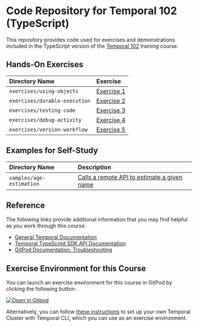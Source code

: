 # Code Repository for Temporal 102 (TypeScript)
This repository provides code used for exercises and demonstrations included in
the TypeScript version of the [Temporal
102](https://learn.temporal.io/courses/temporal_102) training course.

## Hands-On Exercises

Directory Name                     | Exercise
:--------------------------------- | :-------------------------------------------------------
`exercises/using-objects`          | [Exercise 1](exercises/using-objects/README.md)
`exercises/durable-execution`      | [Exercise 2](exercises/durable-execution/README.md)
`exercises/testing-code`           | [Exercise 3](exercises/testing-code/README.md)
`exercises/debug-activity`         | [Exercise 4](exercises/debug-activity/README.md)
`exercises/version-workflow`       | [Exercise 5](exercises/version-workflow/README.md)


## Examples for Self-Study
Directory Name                         | Description
:------------------------------------- | :----------------------------------------------------------------------------------
`samples/age-estimation`               | [Calls a remote API to estimate a given name](samples/age-estimation)


## Reference
The following links provide additional information that you may find helpful as you work through this course.
* [General Temporal Documentation](https://docs.temporal.io/)
* [Temporal TypeScript SDK API Documentation](https://typescript.temporal.io)
* [GitPod Documentation: Troubleshooting](https://www.gitpod.io/docs/troubleshooting)


## Exercise Environment for this Course
You can launch an exercise environment for this course in GitPod by clicking
the following button:

[![Open in Gitpod](https://gitpod.io/button/open-in-gitpod.svg)](https://gitpod.io/#https://github.com/temporalio/edu-102-typescript-code)

Alternatively, you can follow 
[these instructions](https://learn.temporal.io/getting_started/typescript/dev_environment/) to 
set up your own Temporal Cluster with Temporal CLI, which you can use as an exercise environment.
